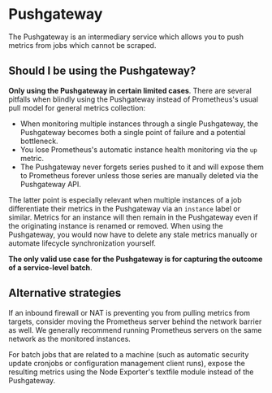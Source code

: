 # Pushgateway

The Pushgateway is an intermediary service which allows you to push metrics from jobs which cannot be scraped.

## Should I be using the Pushgateway?

**Only using the Pushgateway in certain limited cases**. There are several pitfalls when blindly using the Pushgateway instead of Prometheus's usual pull model for general metrics collection:
* When monitoring multiple instances through a single Pushgateway, the Pushgateway becomes both a single point of failure and a potential bottleneck.
* You lose Prometheus's automatic instance health monitoring via the `up` metric.
* The Pushgateway never forgets series pushed to it and will expose them to Prometheus forever unless those series are manually deleted via the Pushgateway API.


The latter point is especially relevant when multiple instances of a job differentiate their metrics in the Pushgateway via an `instance` label or similar. Metrics for an instance will then remain in the Pushgateway even if the originating instance is renamed or removed. When using the Pushgateway, you would now have to delete any stale metrics manually or automate lifecycle synchronization yourself.

**The only valid use case for the Pushgateway is for capturing the outcome of a service-level batch**.

## Alternative strategies

If an inbound firewall or NAT is preventing you from pulling metrics from targets, consider moving the Prometheus server behind the network barrier as well. We generally recommend running Prometheus servers on the same network as the monitored instances.

For batch jobs that are related to a machine (such as automatic security update cronjobs or configuration management client runs), expose the resulting metrics using the Node Exporter's textfile module instead of the Pushgateway.

